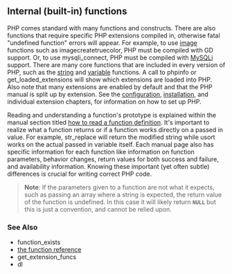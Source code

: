 Internal (built-in) functions
-----------------------------

PHP comes standard with many functions and constructs. There are also
functions that require specific PHP extensions compiled in, otherwise
fatal "undefined function" errors will appear. For example, to use
<a href="/ref/image.html" class="link">image</a> functions such as <span
class="function">imagecreatetruecolor</span>, PHP must be compiled with
<span class="productname">GD</span> support. Or, to use <span
class="function">mysqli\_connect</span>, PHP must be compiled with
<a href="/set/mysqlinfo.html#MySQLi" class="link">MySQLi</a> support.
There are many core functions that are included in every version of PHP,
such as the <a href="/ref/strings.html" class="link">string</a> and
<a href="/ref/var.html" class="link">variable</a> functions. A call to
<span class="function">phpinfo</span> or <span
class="function">get\_loaded\_extensions</span> will show which
extensions are loaded into PHP. Also note that many extensions are
enabled by default and that the PHP manual is split up by extension. See
the <a href="/configuration.html" class="link">configuration</a>,
<a href="/install.html" class="link">installation</a>, and individual
extension chapters, for information on how to set up PHP.

Reading and understanding a function's prototype is explained within the
manual section titled
<a href="/about/prototypes.html" class="link">how to read a function definition</a>.
It's important to realize what a function returns or if a function works
directly on a passed in value. For example, <span
class="function">str\_replace</span> will return the modified string
while <span class="function">usort</span> works on the actual passed in
variable itself. Each manual page also has specific information for each
function like information on function parameters, behavior changes,
return values for both success and failure, and availability
information. Knowing these important (yet often subtle) differences is
crucial for writing correct PHP code.

> **Note**: <span class="simpara"> If the parameters given to a function
> are not what it expects, such as passing an <span
> class="type">array</span> where a <span class="type">string</span> is
> expected, the return value of the function is undefined. In this case
> it will likely return **`NULL`** but this is just a convention, and
> cannot be relied upon. </span>

### See Also

-   <span class="function">function\_exists</span>
-   <a href="/funcref.html" class="link">the function reference</a>
-   <span class="function">get\_extension\_funcs</span>
-   <span class="function">dl</span>
